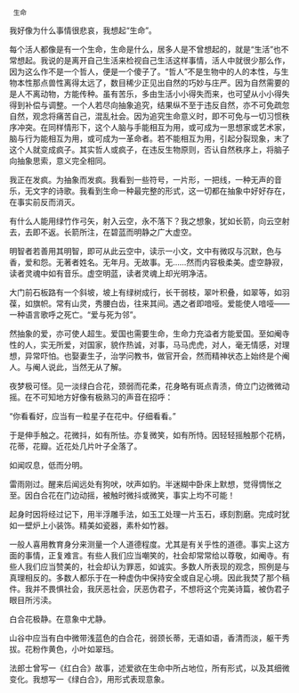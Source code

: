      生命 

   我好像为什么事情很悲哀，我想起“生命”。

   每个活人都像是有一个生命，生命是什么，居多人是不曾想起的，就是“生活”也不常想起。我说的是离开自己生活来检视自己生活这样事情，活人中就很少那么作，因为这么作不是一个哲人，便是一个傻子了。“哲人”不是生物中的人的本性，与生物本性那点兽性离得太远了，数目稀少正见出自然的巧妙与庄严。因为自然需要的是人不离动物，方能传种。虽有苦乐，多由生活小小得失而来，也可望从小小得失得到补偿与调整。一个人若尽向抽象追究，结果纵不至于违反自然，亦不可免疏忽自然，观念将痛苦自己，混乱社会。因为追究生命意义时，即不可免与一切习惯秩序冲突。在同样情形下，这个人脑与手能相互为用，或可成为一思想家或艺术家，脑与行为能相互为用，或可成为一革命者。若不能相互为用，引起分裂现象，末了这个人就变成疯子。其实哲人或疯子，在违反生物原则，否认自然秩序上，将脑子向抽象思索，意义完全相同。

   我正在发疯。为抽象而发疯。我看到一些符号，一片形，一把线，一种无声的音乐，无文字的诗歌。我看到生命一种最完整的形式，这一切都在抽象中好好存在，在事实前反而消灭。

   有什么人能用绿竹作弓矢，射入云空，永不落下？我之想象，犹如长箭，向云空射去，去即不返。长箭所注，在碧蓝而明静之广大虚空。

   明智者若善用其明智，即可从此云空中，读示一小文，文中有微叹与沉默，色与香，爱和怨。无著者姓名。无年月。无故事。无……然而内容极柔美。虚空静寂，读者灵魂中如有音乐。虚空明蓝，读者灵魂上却光明净洁。

   大门前石板路有一个斜坡，坡上有绿树成行，长干弱枝，翠叶积叠，如翠等，如羽葆，如旗帜。常有山灵，秀腰白齿，往来其间。遇之者即喑哑。爱能使人喑哑——一种语言歌呼之死亡。“爱与死为邻”。

   然抽象的爱，亦可使人超生。爱国也需要生命，生命力充溢者方能爱国。至如阉寺性的人，实无所爱，对国家，貌作热诚，对事，马马虎虎，对人，毫无情感，对理想，异常吓怕。也娶妻生子，治学问教书，做官开会，然而精神状态上始终是个阉人。与阉人说此，当然无从了解。

   夜梦极可怪。见一淡绿白合花，颈弱而花柔，花身略有斑点青渍，倚立门边微微动摇。在不可知地方好像有极熟习的声音在招呼：

   “你看看好，应当有一粒星子在花中。仔细看看。”

   于是伸手触之。花微抖，如有所怯。亦复微笑，如有所恃。因轻轻摇触那个花柄，花蒂，花瓣。近花处几片叶子全落了。

   如闻叹息，低而分明。

   雷雨刚过。醒来后闻远处有狗吠，吠声如豹。半迷糊中卧床上默想，觉得惆怅之至。因白合花在门边动摇，被触时微抖或微笑，事实上均不可能！

   起身时因将经过记下，用半浮雕手法，如玉工处理一片玉石，琢刻割磨。完成时犹如一壁炉上小装饰。精美如瓷器，素朴如竹器。

   一般人喜用教育身分来测量一个人道德程度。尤其是有关乎性的道德。事实上这方面的事情，正复难言。有些人我们应当嘲笑的，社会却常常给以尊敬，如阉寺。有些人我们应当赞美的，社会却认为罪恶，如诚实。多数人所表现的观念，照例是与真理相反的。多数人都乐于在一种虚伪中保持安全或自足心境。因此我焚了那个稿件。我并不畏惧社会，我厌恶社会，厌恶伪君子，不想将这个完美诗篇，被伪君子眼目所污渎。

   白合花极静。在意象中尤静。

   山谷中应当有白中微带浅蓝色的白合花，弱颈长蒂，无语如语，香清而淡，躯干秀拔。花粉作黄色，小叶如翠珰。

   法郎士曾写一《红白合》故事，述爱欲在生命中所占地位，所有形式，以及其细微变化。我想写一《绿白合》，用形式表现意象。

